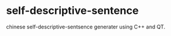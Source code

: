 self-descriptive-sentence
=========================

chinese self-descriptive-sentsence generater using C++ and QT.
